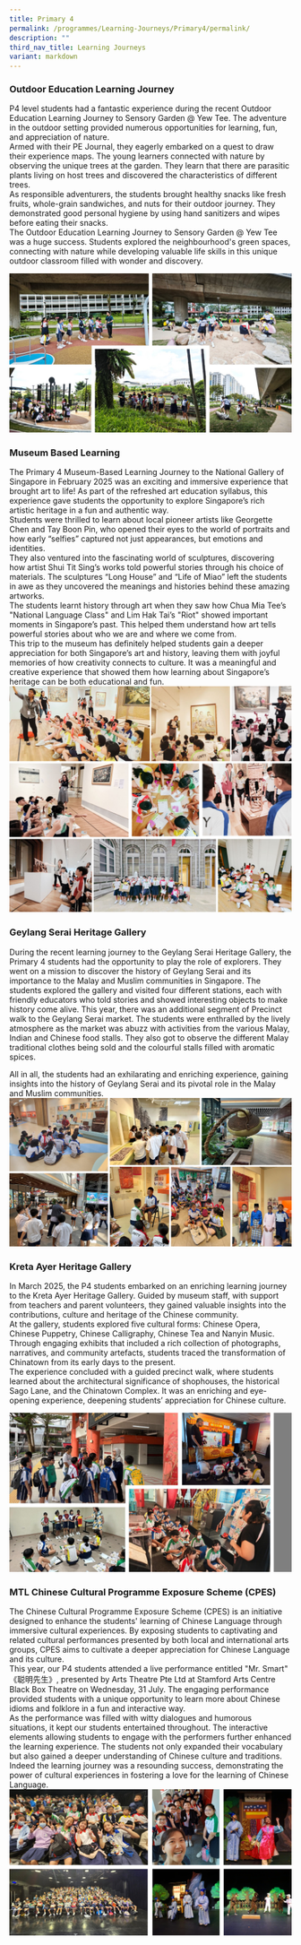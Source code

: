 ```yaml
---
title: Primary 4
permalink: /programmes/Learning-Journeys/Primary4/permalink/
description: ""
third_nav_title: Learning Journeys
variant: markdown
---
```

### **Outdoor Education Learning Journey**
P4 level students had a fantastic experience during the recent Outdoor Education Learning Journey to Sensory Garden @ Yew Tee. The adventure in the outdoor setting provided numerous opportunities for learning, fun, and appreciation of nature.<br>
Armed with their PE Journal, they eagerly embarked on a quest to draw their experience maps. The young learners connected with nature by observing the unique trees at the garden. They learn that there are parasitic plants living on host trees and discovered the characteristics of different trees.<br>
As responsible adventurers, the students brought healthy snacks like fresh fruits, whole-grain sandwiches, and nuts for their outdoor journey. They demonstrated good personal hygiene by using hand sanitizers and wipes before eating their snacks.<br>
The Outdoor Education Learning Journey to Sensory Garden @ Yew Tee was a huge success. Students explored the neighbourhood's green spaces, connecting with nature while developing valuable life skills in this unique outdoor classroom filled with wonder and discovery.<br>

![](/images/Learning%20Journeys/2025/2025_P4_OE_Collage.jpg)
### **Museum Based Learning**
The Primary 4 Museum-Based Learning Journey to the National Gallery of Singapore in February 2025 was an exciting and immersive experience that brought art to life! As part of the refreshed art education syllabus, this experience gave students the opportunity to explore Singapore’s rich artistic heritage in a fun and authentic way.<br>
Students were thrilled to learn about local pioneer artists like Georgette Chen and Tay Boon Pin, who opened their eyes to the world of portraits and how early “selfies” captured not just appearances, but emotions and identities. <br>
They also ventured into the fascinating world of sculptures, discovering how artist Shui Tit Sing’s works told powerful stories through his choice of materials. The sculptures “Long House” and “Life of Miao” left the students in awe as they uncovered the meanings  and histories behind these amazing artworks.<br>
The students learnt history through art when they saw how Chua Mia Tee’s "National Language Class" and Lim Hak Tai’s "Riot" showed important moments in Singapore’s past. This helped them understand how art tells powerful stories about who we are and where we come from.<br>
This trip to the museum has definitely helped students gain a deeper appreciation for both Singapore’s art and history, leaving them with joyful memories of how creativity connects to culture. It was a meaningful and creative experience that showed them how learning about Singapore’s heritage can be both educational and fun.
![](/images/Learning%20Journeys/2025/mood__2_.jpg)
### **Geylang Serai Heritage Gallery**
During the recent learning journey to the Geylang Serai Heritage Gallery, the Primary 4 students had the opportunity to play the role of explorers. They went on a mission to discover the history of Geylang Serai and its importance to the Malay and Muslim communities in Singapore. The students explored the gallery and visited four different stations, each with friendly educators who told stories and showed interesting objects to make history come alive.
This year, there was an additional segment of Precinct walk to the Geylang Serai market. The students were enthralled by the lively atmosphere as the market was abuzz with activities from the various Malay, Indian and Chinese food stalls. They also got to observe the different Malay traditional clothes being sold and the colourful stalls filled with aromatic spices.

All in all, the students had an exhilarating and enriching experience, gaining insights into the history of Geylang Serai and its pivotal role in the Malay and Muslim communities.
![](/images/Learning%20Journeys/2023/Primary%204/collage.jpg)
### **Kreta Ayer Heritage Gallery**
In March 2025, the P4 students embarked on an enriching learning journey to the Kreta Ayer Heritage Gallery. Guided by museum staff, with support from teachers and parent volunteers, they gained valuable insights into the contributions, culture and heritage of the Chinese community.<br>
At the gallery, students explored five cultural forms: Chinese Opera, Chinese Puppetry, Chinese Calligraphy, Chinese Tea and Nanyin Music. Through engaging exhibits that included a rich collection of photographs, narratives, and community artefacts, students traced the transformation of Chinatown from its early days to the present. <br>
The experience concluded with a guided precinct walk, where students learned about the architectural significance of shophouses, the historical Sago Lane, and the Chinatown Complex. It was an enriching and eye-opening experience, deepening students’ appreciation for Chinese culture. 

![](/images/Learning%20Journeys/2025/2025_KretaAyer_Collage.jpg)
### **MTL Chinese Cultural Programme Exposure Scheme (CPES)**
The Chinese Cultural Programme Exposure Scheme (CPES) is an initiative designed to enhance the students' learning of Chinese Language through immersive cultural experiences. By exposing students to captivating and related cultural performances presented by both local and international arts groups, CPES aims to cultivate a deeper appreciation for Chinese Language and its culture.<br>
This year, our P4 students attended a live performance entitled "Mr. Smart" 《聪明先生》, presented by Arts Theatre Pte Ltd at Stamford Arts Centre Black Box Theatre on Wednesday, 31 July. The engaging performance provided students with a unique opportunity to learn more about Chinese idioms and folklore in a fun and interactive way.<br>
As the performance was filled with witty dialogues and humorous situations, it kept our students entertained throughout. The interactive elements allowing students to engage with the performers further enhanced the learning experience.  The students not only expanded their vocabulary but also gained a deeper understanding of Chinese culture and traditions.<br>
Indeed the learning journey was a resounding success, demonstrating the power of cultural experiences in fostering a love for the learning of Chinese Language.
![](/images/Learning%20Journeys/2024/CPES_Collage_pics.jpg)
